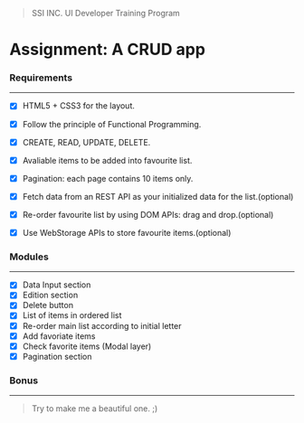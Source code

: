 > SSI INC. UI Developer Training Program
# Assignment: A CRUD app


### Requirements
---

- [x] HTML5 + CSS3 for the layout.
- [x] Follow the principle of Functional Programming.
- [x] CREATE, READ, UPDATE, DELETE.
- [x] Avaliable items to be added into favourite list.
- [x] Pagination: each page contains 10 items only.
- [x] Fetch data from an REST API as your initialized data for the list.(optional)
- [x] Re-order favourite list by using DOM APIs: drag and drop.(optional)
- [x] Use WebStorage APIs to store favourite items.(optional)


### Modules
---

- [x] Data Input section
- [x] Edition section
- [x] Delete button
- [x] List of items in ordered list
- [x] Re-order main list according to initial letter
- [x] Add favoriate items
- [x] Check favorite items (Modal layer)
- [x] Pagination section

### Bonus
---
> Try to make me a beautiful one. ;)